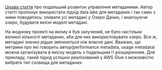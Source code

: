 [Цікава стаття](https://humansofdata.atlan.com/2021/06/rise-metadata-lake/) про подальший розвиток управління метаданими. Автор статті пропонує використати підхід data lake для метаданих і так само з ними поводитись: зливати усі метадані у Озеро Даних, і аналізуючи озеро, будувати якісні моделі метадані. 

На жодному проекті на якому я був залучений, не було настільки великої кількості метаданих, аби для них використовувати озеро. Все ж, метадані значно рідше змінюються ніж власне дані. Вважаю, що метрики про які говорить автор(performance metadata, usage metadata) можна організувати в якісну модель з подальшим її розширенням. Для прикладу, такий підхід успішно реалізований у AWS Glue з можливістю вибрати тип сховища для метаданих. 